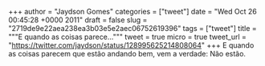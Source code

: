 
+++
author = "Jaydson Gomes"
categories = ["tweet"]
date = "Wed Oct 26 00:45:28 +0000 2011"
draft = false
slug = "2719de9e22aea238ea3b03e5e2aec06752619396"
tags = ["tweet"]
title = """E quando as coisas parece..."""
tweet = true
micro = true
tweet_url = "https://twitter.com/jaydson/status/128995625214808064"
+++
E quando as coisas parecem que estão andando bem, vem a verdade: Não estão.
